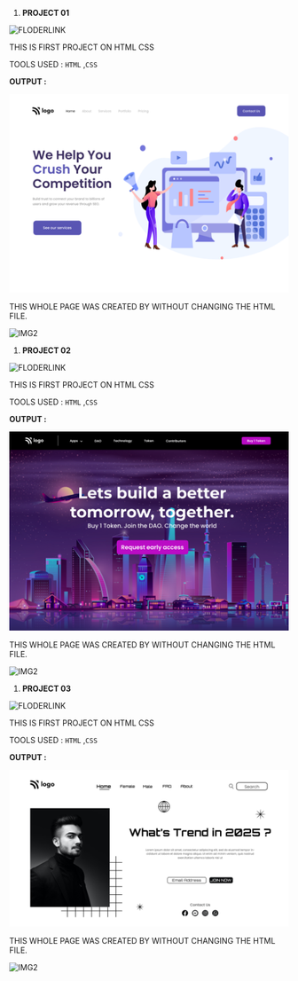 1. **PROJECT 01**

![FLODERLINK](https://github.com/kapilsarkar/HTML_CSS_PROJECTS_SET01/tree/main/FSJS%202.0%20Project%2001)

THIS IS FIRST PROJECT ON HTML CSS

TOOLS USED : `HTML` ,`CSS`

**OUTPUT :**

![IMG1](./FSJS%202.0%20Project%2001/output.png)

THIS WHOLE PAGE WAS CREATED BY WITHOUT CHANGING THE HTML FILE.

![IMG2](https://img.shields.io/badge/BY-KAPIL%20SARKAR-yellow)

1. **PROJECT 02**

![FLODERLINK](https://github.com/kapilsarkar/HTML_CSS_PROJECTS_SET01/tree/main/FSJS%202.0%20Project%2001)

THIS IS FIRST PROJECT ON HTML CSS

TOOLS USED : `HTML` ,`CSS`

**OUTPUT :**

![IMG1](./FSJS%202.0%20Project%2002/output.png)

THIS WHOLE PAGE WAS CREATED BY WITHOUT CHANGING THE HTML FILE.

![IMG2](https://img.shields.io/badge/BY-KAPIL%20SARKAR-yellow)

1. **PROJECT 03**

![FLODERLINK](https://github.com/kapilsarkar/HTML_CSS_PROJECTS_SET01/tree/main/FSJS%202.0%20Project%2003)


THIS IS FIRST PROJECT ON HTML CSS

TOOLS USED : `HTML` ,`CSS`

**OUTPUT :**

![IMG1](./FSJS%202.0%20Project%2003/output.png)

THIS WHOLE PAGE WAS CREATED BY WITHOUT CHANGING THE HTML FILE.

![IMG2](https://img.shields.io/badge/BY-KAPIL%20SARKAR-yellow)


